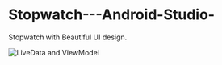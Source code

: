 # Stopwatch---Android-Studio-
Stopwatch with Beautiful UI design.

![LiveData and ViewModel](https://user-images.githubusercontent.com/49620083/173142913-c1e6e869-3a5a-465f-9547-64da2991939a.PNG)
